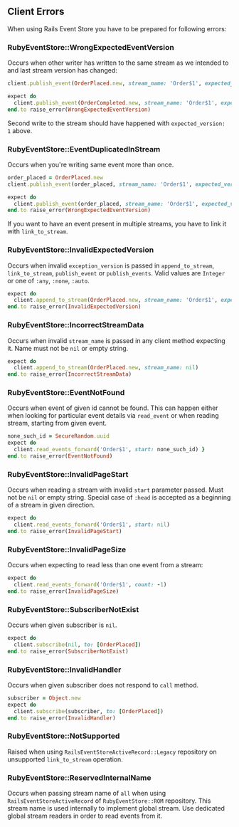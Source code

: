 ## Client Errors

When using Rails Event Store you have to be prepared for following errors:

### RubyEventStore::WrongExpectedEventVersion

Occurs when other writer has written to the same stream as we intended to and last stream version has changed:

```ruby
client.publish_event(OrderPlaced.new, stream_name: 'Order$1', expected_version: 0)

expect do
  client.publish_event(OrderCompleted.new, stream_name: 'Order$1', expected_version: 0)
end.to raise_error(WrongExpectedEventVersion)
```

Second write to the stream should have happened with `expected_version: 1` above.

### RubyEventStore::EventDuplicatedInStream   

Occurs when you're writing same event more than once.

```ruby
order_placed = OrderPlaced.new
client.publish_event(order_placed, stream_name: 'Order$1', expected_version: 0)

expect do
  client.publish_event(order_placed, stream_name: 'Order$1', expected_version: 1)
end.to raise_error(WrongExpectedEventVersion)
```

If you want to have an event present in multiple streams, you have to link it with `link_to_stream`.


### RubyEventStore::InvalidExpectedVersion    

Occurs when invalid `exception_version` is passed in `append_to_stream`, `link_to_stream`, `publish_event` or `publish_events`.
Valid values are `Integer` or one of `:any`, `:none`, `:auto`.


```ruby
expect do
  client.append_to_stream(OrderPlaced.new, stream_name: 'Order$1', expected_version: nil)
end.to raise_error(InvalidExpectedVersion)
```


### RubyEventStore::IncorrectStreamData     

Occurs when invalid `stream_name` is passed in any client method expecting it. Name must not be `nil` or empty string.

```ruby
expect do
  client.append_to_stream(OrderPlaced.new, stream_name: nil)
end.to raise_error(IncorrectStreamData)
```

### RubyEventStore::EventNotFound

Occurs when event of given id cannot be found. This can happen either when looking for particular event details via `read_event` or when reading stream, starting from given event.

```ruby
none_such_id = SecureRandom.uuid
expect do
  client.read_events_forward('Order$1', start: none_such_id) }
end.to raise_error(EventNotFound)
```

### RubyEventStore::InvalidPageStart

Occurs when reading a stream with invalid `start` parameter passed. Must not be `nil` or empty string. Special case of `:head` is accepted as a beginning of a stream in given direction.

```ruby
expect do
  client.read_events_forward('Order$1', start: nil)
end.to raise_error(InvalidPageStart)
```

### RubyEventStore::InvalidPageSize

Occurs when expecting to read less than one event from a stream:

```ruby
expect do
  client.read_events_forward('Order$1', count: -1)
end.to raise_error(InvalidPageSize)
```

### RubyEventStore::SubscriberNotExist

Occurs when given subscriber is `nil`.

```ruby
expect do
  client.subscribe(nil, to: [OrderPlaced])
end.to raise_error(SubscriberNotExist)
```

### RubyEventStore::InvalidHandler

Occurs when given subscriber does not respond to `call` method.

```ruby
subscriber = Object.new
expect do
  client.subscribe(subscriber, to: [OrderPlaced])
end.to raise_error(InvalidHandler)
```

### RubyEventStore::NotSupported

Raised when using `RailsEventStoreActiveRecord::Legacy` repository on unsupported `link_to_stream` operation.


### RubyEventStore::ReservedInternalName

Occurs when passing stream name of `all` when using `RailsEventStoreActiveRecord` of `RubyEventStore::ROM` repository. This stream name is used internally to implement global stream. Use dedicated global stream readers in order to read events from it.
